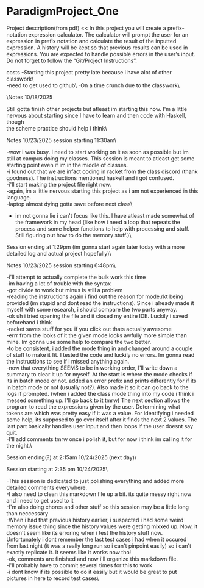 # ParadigmProject_One
Project description(from pdf)  <<
In this project you will create a prefix-notation expression calculator. The calculator will prompt
the user for an expression in prefix notation and calculate the result of the inputted expression.
A history will be kept so that previous results can be used in expressions. You are expected to
handle possible errors in the user’s input. Do not forget to follow the “Git/Project Instructions”.
>>
costs 
-Starting this project pretty late because i have alot of other classwork\   
-need to get used to github\ 
-On a time crunch due to the classwork\

\Notes 10/18/2025

Still gotta finish other projects but atleast im starting this now. I'm a little nervous about starting since I have to learn and then code with Haskell, though  
the scheme practice should help i think\

Notes 10/23/2025 session starting 11:30am\

-wow i was busy. I need to start working on it as soon as possible but im still at campus doing my classes. This session is meant to atleast get some starting point even if im in the middle of classes.\
-i found out that we are infact coding in racket from the class discord (thank goodness). The instructions mentioned haskell and i got confused.\
-i'll start making the project file right now.\
-again, im a little nervous starting this project as i am not experienced in this language.\
-laptop almost dying gotta save before next class\
- im not gonna lie i can't focus like this. I have atleast made somewhat of the framework in my head (like how i need a loop that repeats the process and some helper functions to help with processing and stuff. Still figuring out how to do the memory stuff.)\

Session ending at 1:29pm (im gonna start again later today with a more detailed log and actual project hopefully)\


Notes 10/23/2025 session starting 6:48pm\

-i'll attempt to actually complete the bulk work this time \
-im having a lot of trouble with the syntax\
-got divide to work but minus is still a problem\
-reading the instructions again i find out the reason for mode.rkt being provided (im stupid and dont read the instructions). Since i already made it myself with some research, i should compare the two parts anyway.\
-ok uh i tried opening the file and it closed my entire IDE. Luckily i saved beforehand i think\
-racket saves stuff for you if you click out thats actually awesome\
-errr from the looks of it the given mode looks awfully more simple than mine. Im gonna use some help to compare the two better.\
-to be consistent, i added the mode thing in and changed around a couple of stuff to make it fit. I tested the code and luckily no errors. Im gonna read the instructions to see if i missed anything again.\
-now that everything SEEMS to be in working order, I'll write down a summary to clear it up for myself. At the start is where the mode checks if its in batch mode or not. added an error prefix and prints differently for if its in batch mode or not (usually not?). Also made it so it can go back to the logs if prompted. (when i added the class mode thing into my code i think i messed something up. I'll go back to it tmrw) The next section allows the program to read the expressions given by the user. Determining what tokens are which was pretty easy if it was a value. For identifying i needed some help, its supposed to go over itself after it finds the next 2 values. The last part basically handles user input and then loops if the user doesnt say quit.\
-I'll add comments tmrw once i polish it, but for now i think im calling it for the night.\
 
 
Session ending(?) at 2:15am 10/24/2025 (next day)\

Session starting at 2:35 pm 10/24/2025\

-This session is dedicated to just polishing everything and added more detailed comments everywhere.\
-I also need to clean this markdown file up a bit. its quite messy right now and i need to get used to it\
-I'm also doing chores and other stuff so this session may be a little long than neccessary\
-When i had that previous history earlier, i suspected i had some weird memory issue thing since the history values were getting mixxed up. Now, it doesn't seem like its erroring when i test the history stuff now. Unfortunately i dont remember the last test cases i had when it occured from last night (it was a really long run so i can't pinpoint easily) so i can't exactly replicate it. It seems like it works now tho!\
-ok, comments are finished and now i'll organize this markdown file.\
-i'll probably have to commit several times for this to work\
-i dont know if its possible to do it easily but it would be great to put pictures in here to record test cases\

